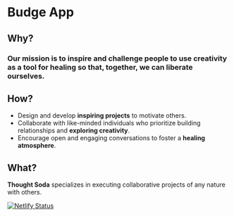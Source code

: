 # Budge App

## Why?

### Our mission is to inspire and challenge people to use creativity as a tool for healing so that, together, we can liberate ourselves.

## How?

- Design and develop **inspiring projects** to motivate others.
- Collaborate with like-minded individuals who prioritize building relationships and **exploring creativity**.
- Encourage open and engaging conversations to foster a **healing atmosphere**.

## What?

**Thought Soda** specializes in executing collaborative projects of any nature with others.

[![Netlify Status](https://api.netlify.com/api/v1/badges/289be28b-d2bc-4c01-bba5-86d634f61bc7/deploy-status)](https://app.netlify.com/sites/budgeapp/deploys)
